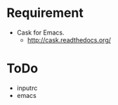 
Requirement
====

* Cask for Emacs.
  * http://cask.readthedocs.org/

ToDo
====

* inputrc
* emacs
